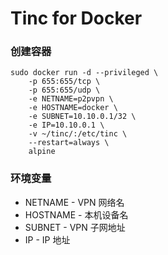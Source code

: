 # Tinc for Docker

### 创建容器

```
sudo docker run -d --privileged \
    -p 655:655/tcp \
    -p 655:655/udp \
    -e NETNAME=p2pvpn \
    -e HOSTNAME=docker \
    -e SUBNET=10.10.0.1/32 \
    -e IP=10.10.0.1 \
    -v ~/tinc/:/etc/tinc \
    --restart=always \
    alpine
```

### 环境变量

* NETNAME - VPN 网络名
* HOSTNAME - 本机设备名
* SUBNET - VPN 子网地址
* IP - IP 地址